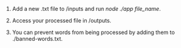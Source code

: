 1. Add a new .txt file to /inputs and run *node ./app file_name*.

2. Access your processed file in /outputs.

3. You can prevent words from being processed by adding them to ./banned-words.txt.